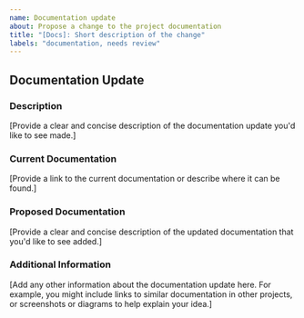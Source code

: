 ```yaml
---
name: Documentation update
about: Propose a change to the project documentation
title: "[Docs]: Short description of the change"
labels: "documentation, needs review"
---
```



## Documentation Update

### Description

[Provide a clear and concise description of the documentation update you'd like to see made.]

### Current Documentation

[Provide a link to the current documentation or describe where it can be found.]

### Proposed Documentation

[Provide a clear and concise description of the updated documentation that you'd like to see added.]

### Additional Information

[Add any other information about the documentation update here. For example, you might include links to similar documentation in other projects, or screenshots or diagrams to help explain your idea.]
